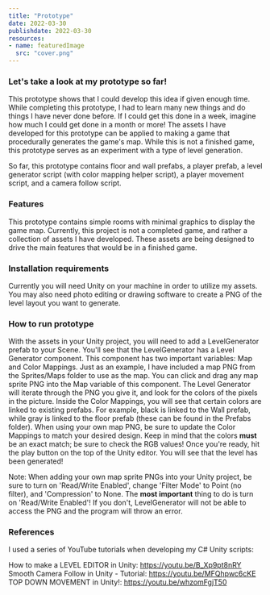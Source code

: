 ```yaml
---
title: "Prototype"
date: 2022-03-30
publishdate: 2022-03-30
resources:
- name: featuredImage
  src: "cover.png"
---
```

### Let's take a look at my prototype so far!
 
This prototype shows that I could develop this idea if given enough time. While completing this prototype, I had to learn many new things and do things I have never done before. If I could get this done in a week, imagine how much I could get done in a month or more! The assets I have developed for this prototype can be applied to making a game that procedurally generates the game's map. While this is not a finished game, this prototype serves as an experiment with a type of level generation.
 
So far, this prototype contains floor and wall prefabs, a player prefab, a level generator script (with color mapping helper script), a player movement script, and a camera follow script.

### Features

This prototype contains simple rooms with minimal graphics to display the game map. Currently, this project is not a completed game, and rather a collection of assets I have developed. These assets are being designed to drive the main features that would be in a finished game.

### Installation requirements

Currently you will need Unity on your machine in order to utilize my assets. You may also need photo editing or drawing software to create a PNG of the level layout you want to generate.

### How to run prototype

With the assets in your Unity project, you will need to add a LevelGenerator prefab to your Scene. You'll see that the LevelGenerator has a Level Generator component. This component has two important variables: Map and Color Mappings. Just as an example, I have included a map PNG from the Sprites/Maps folder to use as the map. You can click and drag any map sprite PNG into the Map variable of this component. The Level Generator will iterate through the PNG you give it, and look for the colors of the pixels in the picture. Inside the Color Mappings, you will see that certain colors are linked to existing prefabs. For example, black is linked to the Wall prefab, while gray is linked to the floor prefab (these can be found in the Prefabs folder). When using your own map PNG, be sure to update the Color Mappings to match your desired design. Keep in mind that the colors **must** be an exact match; be sure to check the RGB values! Once you're ready, hit the play button on the top of the Unity editor. You will see that the level has been generated!

Note: When adding your own map sprite PNGs into your Unity project, be sure to turn on 'Read/Write Enabled', change 'Filter Mode' to Point (no filter), and 'Compression' to None. The **most important** thing to do is turn on 'Read/Write Enabled'! If you don't, LevelGenerator will not be able to access the PNG and the program will throw an error.

### References

I used a series of YouTube tutorials when developing my C# Unity scripts:

How to make a LEVEL EDITOR in Unity: https://youtu.be/B_Xp9pt8nRY
Smooth Camera Follow in Unity - Tutorial: https://youtu.be/MFQhpwc6cKE
TOP DOWN MOVEMENT in Unity!: https://youtu.be/whzomFgjT50
